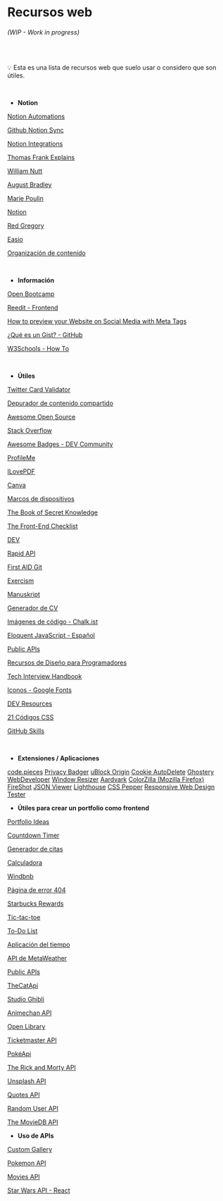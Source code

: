 # Recursos web

###### (WIP - Work in progress)

<br/><aside>
    💡 Esta es una lista de recursos web que suelo usar o considero que son útiles.
</aside>

<br/>

- **Notion**

[Notion Automations](https://notion-automations.com/)

[Github Notion Sync](https://githubnotionsync.com/)

[Notion Integrations](https://notionintegrations.com/)

[Thomas Frank Explains]()

[William Nutt]()

[August Bradley]()

[Marie Poulin]()

[Notion]()

[Red Gregory]()

[Easio](https://t.co/bTNqf89Q5j)

[Organización de contenido](https://twitter.com/danestves/status/1520417752380444673)



<br/>
        
- **Información**

[Open Bootcamp](https://open-bootcamp.com/)

[Reedit - Frontend](https://www.reddit.com/r/Frontend/)

[How to preview your Website on Social Media with Meta Tags](https://chrisko.io/posts/how-to-preview-your-website-on-social-media-with-meta-tags)
    
[¿Qué es un Gist? - GitHub](https://gist.github.com/renatojobal/cebf28c1f7d941f18aa7129074c5ac2d)

[W3Schools - How To](https://www.w3schools.com/howto/default.asp)

<br/>


- **Útiles**

[Twitter Card Validator](https://cards-dev.twitter.com/validator)

[Depurador de contenido compartido](https://developers.facebook.com/tools/debug/)

[Awesome Open Source](https://awesomeopensource.com/)

[Stack Overflow](https://es.stackoverflow.com/)

[Awesome Badges - DEV Community](https://dev.to/envoy_/150-badges-for-github-pnk)

[ProfileMe](https://www.profileme.dev/)

[ILovePDF](http://ilovepdf.com/)

[Canva](https://canva.com/)

[Marcos de dispositivos](https://t.co/DmeNlHkFGk)

[The Book of Secret Knowledge](https://github.com/trimstray/the-book-of-secret-knowledge)

[The Front-End Checklist](https://frontendchecklist.io/)

[DEV](dev․new)

[Rapid API](rapidapi․com)

[First AID Git](firstaidgit․io)

[Exercism](exercism․org)

[Manuskript](https://github.com/olivierkes/manuskript/wiki)

[Generador de CV](https://cv.coderos.mx)

[Imágenes de código - Chalk.ist](https://chalk.ist/)

[Eloquent JavaScript - Español](https://eloquentjs-es.thedojo.mx/)

[Public APIs](https://github.com/public-apis/public-apis)

[Recursos de Diseño para Programadores](https://github.com/bradtraversy/design-resources-for-developers)

[Tech Interview Handbook](https://techinterviewhandbook.org)

[Iconos - Google Fonts](fonts.google.com/icons)

[DEV Resources](https://devresourc.es/)

[21 Códigos CSS](https://twitter.com/Sdesalvaje/status/1533999673010229249)

[GitHub Skills](https://skills.github.com/)

<br/>
    
- **Extensiones / Aplicaciones**

[code.pieces](https://code.pieces.app/)
[Privacy Badger]()
[uBlock Origin]()
[Cookie AutoDelete]()
[Ghostery]()
[WebDeveloper]()
[Window Resizer]()
[Aardvark]()
[ColorZilla (Mozilla Firefox)]()
[FireShot]()
[JSON Viewer]()
[Lighthouse]()
[CSS Pepper]()
[Responsive Web Design Tester]()

- **Útiles para crear un portfolio como frontend**

[Portfolio Ideas](https://github.com/evavic44/portfolio-ideas)

[Countdown Timer](https://t.co/XYYDFMTZVs)

[Generador de citas](https://t.co/aC6AimVikd)

[Calculadora](https://t.co/Nyg1xsFHZw)

[Windbnb](https://t.co/SfiWtROEwQ)

[Página de error 404](https://devchallenges.io/challenges/wBunSb7FPrIepJZAg0sY)

[Starbucks Rewards](https://www.frontendpractice.com/project/starbucks)

[Tic-tac-toe](https://www.frontendmentor.io/challenges/tic-tac-toe-game-Re7ZF_E2v)

[To-Do List](https://www.frontendmentor.io/challenges/todo-app-Su1_KokOW)

[Aplicación del tiempo](https://devchallenges.io/challenges/mM1UIenRhK808W8qmLWv)

[API de MetaWeather](https://www.metaweather.com/api/)

[Public APIs](https://github.com/public-apis/public-apis)

[TheCatApi](https://docs.thecatapi.com/)

[Studio Ghibli](ghibliapi.herokuapp.com/#)

[Animechan API](animechan.vercel.app)

[Open Library](openlibrary.org/developers/api)

[Ticketmaster API](https://t.co/UwWH2Tp6ex)

[PokéApi](https://pokeapi.co/)

[The Rick and Morty API](https://rickandmortyapi.com/)

[Unsplash API](https://unsplash.com/developers)

[Quotes API](https://quotes.rest/)

[Random User API](https://randomuser.me/)

[The MovieDB API](https://www.themoviedb.org/documentation/api)

- **Uso de APIs**


[Custom Gallery](https://twitter.com/be_dev_/status/1529008968911269888)

[Pokemon API](https://monoald.github.io/pokedex/pokedex/index.html)

[Movies API](https://sergiogval.github.io/movies-app/)

[Star Wars API - React](https://star-wars-first-app.netlify.app)